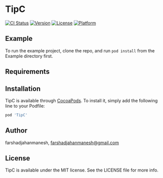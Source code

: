 # TipC

[![CI Status](https://img.shields.io/travis/farshadjahanmanesh/TipC.svg?style=flat)](https://travis-ci.org/farshadjahanmanesh/TipC)
[![Version](https://img.shields.io/cocoapods/v/TipC.svg?style=flat)](https://cocoapods.org/pods/TipC)
[![License](https://img.shields.io/cocoapods/l/TipC.svg?style=flat)](https://cocoapods.org/pods/TipC)
[![Platform](https://img.shields.io/cocoapods/p/TipC.svg?style=flat)](https://cocoapods.org/pods/TipC)

## Example

To run the example project, clone the repo, and run `pod install` from the Example directory first.

## Requirements

## Installation

TipC is available through [CocoaPods](https://cocoapods.org). To install
it, simply add the following line to your Podfile:

```ruby
pod 'TipC'
```

## Author

farshadjahanmanesh, farshadjahanmanesh@gmail.com

## License

TipC is available under the MIT license. See the LICENSE file for more info.
